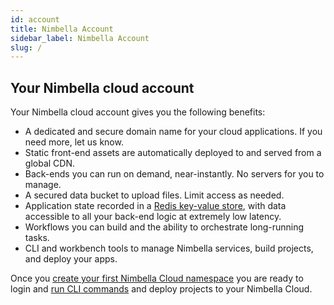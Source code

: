 ```yaml
---
id: account
title: Nimbella Account
sidebar_label: Nimbella Account
slug: /
---
```


## Your Nimbella cloud account

Your Nimbella cloud account gives you the following benefits:

- A dedicated and secure domain name for your cloud applications. If you need more, let us know.
- Static front-end assets are automatically deployed to and served from a global CDN.
- Back-ends you can run on demand, near-instantly. No servers for you to manage.
- A secured data bucket to upload files. Limit access as needed.
- Application state recorded in a [Redis key-value store](https://redis.io), with data accessible to all your back-end logic at extremely low latency.
- Workflows you can build and the ability to orchestrate long-running tasks.
- CLI and workbench tools to manage Nimbella services, build projects, and deploy your apps.

Once you [create your first Nimbella Cloud namespace](namespaces.md#create-a-nimbella-namespace) you are ready to login and [run CLI commands](commands.md#nim-command-overview) and deploy projects to your Nimbella Cloud.
